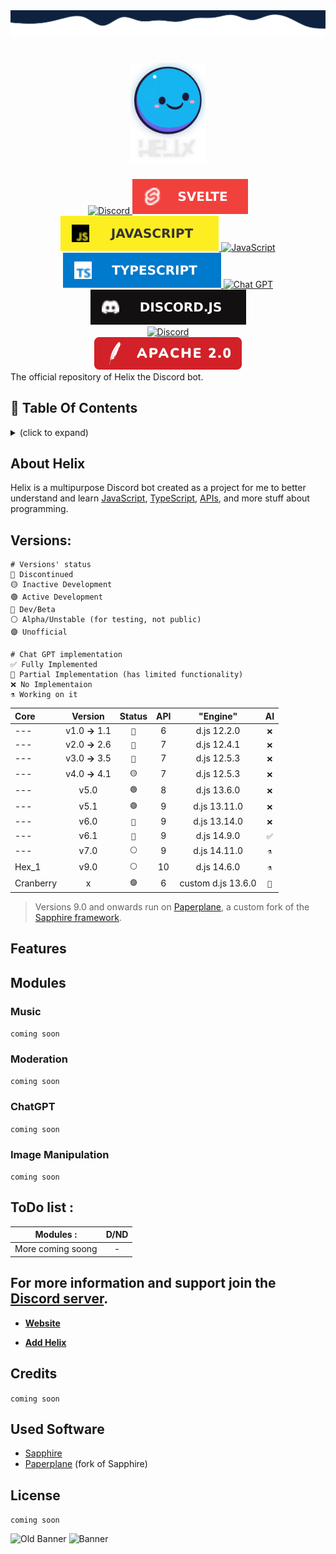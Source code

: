 <img src="./src/db/assets/branding/wave-top4.svg" alt="just some waves">

<h1 align="center">
    <img src="src/db/assets/branding/helix-gh-logo2.png" alt="Helix" width="120px" />
    <br />
    <!--<b>Helix</b>-->
</h1>

<div align="center">
    <a href="https://discord.gg/GampaCt/">
        <img src="https://img.shields.io/badge/Discord-%235865F2.svg?style=for-the-badge&logo=discord&logoColor=white" alt="Discord" />
    </a>
    <a href="https://svelte.dev/">
    	<img src="src/db/assets/branding/badges/svelte.svg" alt="Svelte" />
    </a>
    <a href="https://js.org/">
        <img src="src/db/assets/branding/badges/JS.svg" alt="JavaScript" />
    </a>
    <a href="https://nodejs.org/">
        <img src="https://img.shields.io/badge/node.js-6DA55F?style=for-the-badge&logo=node.js&logoColor=white" alt="JavaScript" />
    </a>
    <a href="https://www.typescriptlang.org/">
        <img src="src/db/assets/branding/badges/TS.svg" alt="TypeScript" />
    </a>
    <a href="https://chat.openai.com/">
    	<img src="https://img.shields.io/badge/chatGPT-74aa9c?style=for-the-badge&logo=openai&logoColor=white" alt="Chat GPT" />
    </a>
    <a href="https://discord.js.org/">
        <img src="src/db/assets/branding/badges/djs.svg" alt="Discord.JS" />
    </a>
    <br>
    <a href="https://discord.gg/GapmaCt">
    	<img src="https://dcbadge.vercel.app/api/server/GapmaCt" alt="Discord" />
    </a>
    <br>
    <a href="/LICENSE.md">
        <img src="src/db/assets/branding/badges/Apache.svg" alt="License" />
    </a>
</div>
<!--
<div align="center">

[![a](https://skillicons.dev/icons?i=nodejs,mongo,typescript,discord,js&theme=dark)](https://skillicons.dev)

</div>
-->
The official repository of Helix the Discord bot.

## 📝 Table Of Contents
<details>
  <summary>(click to expand)</summary>

  <div>
    <ul>
    	<p float="left">
	    	<li><a href="#about-helix">📖 About Helix</a></li>
	    	<li><a href="#versions">🔖 Versions</a></li>
	    	<li><a href="#features">✨ Features</a>
	    		<ul>
	    			<li>
	    				<details>
	    					<summary><a href="#modules">Modules (click to expand)</a></summary> 
	    					<ul>
	    						<p float="left">
	    							<li><a href="#music">Music</a></li>
	    							<li><a href="#moderation">Moderation</a></li>
	    							<li><a href="#chatgpt">AI</a></li>
	    							<li><a href="#image-manipulation">Image Manipulation</a></li>
	    						</p>
	    					</ul>
	    				</details>
	    			</li>
	    			<li><a href="#commands">Commands</a></li>
	    		</ul>
	    	</li>
	    	<li><a href="#todo-list-">ToDo List</a></li>
	    	<li><a href="#todo-list-">Credits</a></li>
	    	<li><a href="#todo-list-">License</a></li>
    	</p>
    </ul>
    <p>
    </p>
  </div>
</details>

## About Helix

<p>Helix is a multipurpose Discord bot created as a project for me to better understand and learn <u>JavaScript</u>, <u>TypeScript</u>, <u>APIs</u>, and more stuff about programming.</p>

## Versions:

```Legend:
# Versions' status
🔴 Discontinued
🟡 Inactive Development
🟢 Active Development
🔵 Dev/Beta
⚪ Alpha/Unstable (for testing, not public)
🟣 Unofficial

# Chat GPT implementation
✅ Fully Implemented
🤖 Partial Implementation (has limited functionality)
❌ No Implementaion
⚗️ Working on it
```

|Core|Version|Status|API|"Engine"|AI|
| :--- | :---: | :---: | :---: | :---: | :---: |
| --- | v1.0 **→** 1.1 | `🔴` | 6 | d.js 12.2.0 | `❌` |
| --- | v2.0 **→** 2.6 | `🔴` | 7 | d.js 12.4.1 | `❌` |
| --- | v3.0 **→** 3.5 | `🔴` | 7 | d.js 12.5.3 | `❌` |
| --- | v4.0 **→** 4.1 | `🟡` | 7 | d.js 12.5.3 | `❌` |
| --- | v5.0 | `🟢` | 8 | d.js 13.6.0 | `❌` |
| --- | v5.1 | `🟢` | 9 | d.js 13.11.0 | `❌` |
| --- | v6.0 | `🔵` | 9 | d.js 13.14.0 | `❌` |
| --- | v6.1 | `🔵` | 9 | d.js 14.9.0 | `✅` |
| --- | v7.0 | `⚪` | 9 | d.js 14.11.0 | `⚗️` |
| Hex_1 | v9.0 | `⚪` | 10 | d.js 14.6.0 | `⚗️` |
| Cranberry | x | `🟣` | 6 | custom d.js 13.6.0 | `🤖` |

> Versions 9.0 and onwards run on [Paperplane](https://github.com/Helix-Labs/framework), a custom fork of the [Sapphire framework](https://github.com/sapphiredev/framework).



## Features

## Modules

### Music
```coming soon```

### Moderation
```coming soon```

### ChatGPT
```coming soon```

### Image Manipulation
```coming soon```

## ToDo list : 
|Modules :| D/ND|
| ------------- |:-------------:| 
|More coming soong|-|

## For more information and support join the [Discord server](https://discord.gg/GapmaCt).

- **[Website](https://helix.angellabs.xyz/)**

- **[Add Helix](https://discord.com/oauth2/authorize?client_id=723697439638290482&scope=bot&permissions=481684598)**

## Credits
```coming soon```

## Used Software
- [Sapphire](https://github.com/sapphiredev/framework)
- [Paperplane](https://github.com/Helix-Labs/framework) (fork of Sapphire)

## License
```coming soon```

<img src="https://media.discordapp.net/attachments/771476325356797963/788160344522620958/helixbanner.png" alt="Old Banner" />
<img src="src/db/assets/branding/helix-banner-2023.png" alt="Banner" />